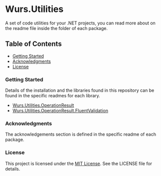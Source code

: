 # Wurs.Utilities
A set of code utilities for your .NET projects, you can read more about on the readme file inside the folder of each package.

## Table of Contents
- [Getting Started](#getting-started)
- [Acknowledgments](#acknowledgments)
- [License](#license)

### Getting Started
Details of the installation and the libraries found in this repository can be found in the specific readmes for each library.

- [Wurs.Utilities.OperationResult](https://github.com/WURS-TECH/Wurs.Utilities/tree/master/Wurs.Utilities.OperationResult#wursutilitiesoperationresult)
- [Wurs.Utilities.OperationResult.FluentValidation](https://github.com/WURS-TECH/Wurs.Utilities/tree/master/Wurs.Utilities.OperationResult.FluentValidation#wursutilitiesoperationresultextensionsfluentvalidation)

### Acknowledgments
The acknowledgements section is defined in the specific readme of each package.

### License
This project is licensed under the [MIT License](https://choosealicense.com/licenses/mit/). See the LICENSE file for details.
